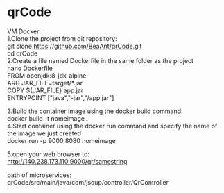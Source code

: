 # qrCode    

VM Docker:       
1.Clone the project from git repository:        
git clone https://github.com/BeaAnt/qrCode.git    
cd qrCode        
2.Create a file named Dockerfile in the same folder as the project      
nano Dockerfile     
    FROM openjdk:8-jdk-alpine   
    ARG JAR_FILE=target/*.jar   
    COPY ${JAR_FILE} app.jar    
    ENTRYPOINT ["java","-jar","/app.jar"]   

3.Build the container image using the docker build command:          
docker build -t nomeimage .  
4.Start container using the docker run command and specify the name of the image we just created                
docker run -p 9000:8080 nomeimage         

5.open your web browser to:                  
http://140.238.173.110:9000/qr/samestring       

path of microservices:     
qrCode/src/main/java/com/jsoup/controller/QrController
